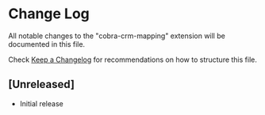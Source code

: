 # Change Log

All notable changes to the "cobra-crm-mapping" extension will be documented in this file.

Check [Keep a Changelog](http://keepachangelog.com/) for recommendations on how to structure this file.

## [Unreleased]

- Initial release